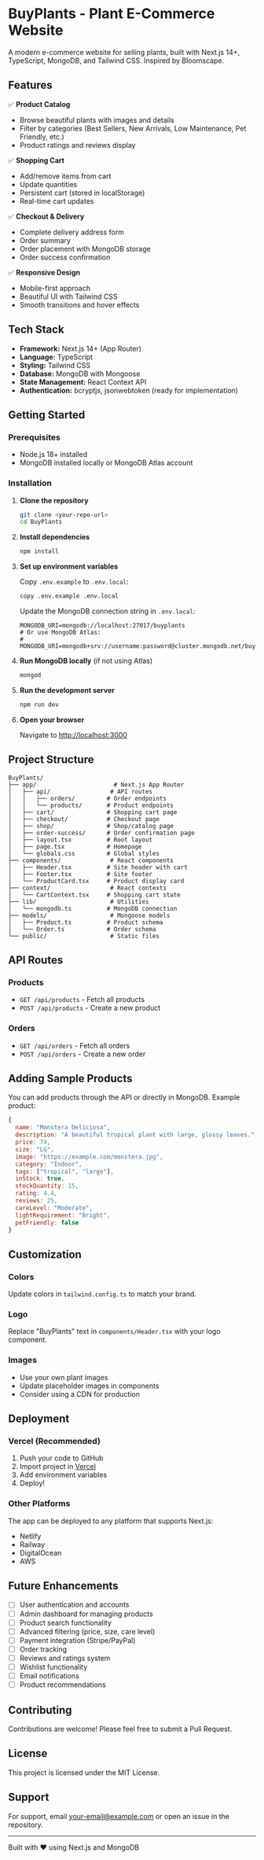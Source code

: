 # BuyPlants - Plant E-Commerce Website

A modern e-commerce website for selling plants, built with Next.js 14+, TypeScript, MongoDB, and Tailwind CSS. Inspired by Bloomscape.

## Features

✅ **Product Catalog**
- Browse beautiful plants with images and details
- Filter by categories (Best Sellers, New Arrivals, Low Maintenance, Pet Friendly, etc.)
- Product ratings and reviews display

✅ **Shopping Cart**
- Add/remove items from cart
- Update quantities
- Persistent cart (stored in localStorage)
- Real-time cart updates

✅ **Checkout & Delivery**
- Complete delivery address form
- Order summary
- Order placement with MongoDB storage
- Order success confirmation

✅ **Responsive Design**
- Mobile-first approach
- Beautiful UI with Tailwind CSS
- Smooth transitions and hover effects

## Tech Stack

- **Framework:** Next.js 14+ (App Router)
- **Language:** TypeScript
- **Styling:** Tailwind CSS
- **Database:** MongoDB with Mongoose
- **State Management:** React Context API
- **Authentication:** bcryptjs, jsonwebtoken (ready for implementation)

## Getting Started

### Prerequisites

- Node.js 18+ installed
- MongoDB installed locally or MongoDB Atlas account

### Installation

1. **Clone the repository**
   ```bash
   git clone <your-repo-url>
   cd BuyPlants
   ```

2. **Install dependencies**
   ```bash
   npm install
   ```

3. **Set up environment variables**
   
   Copy `.env.example` to `.env.local`:
   ```bash
   copy .env.example .env.local
   ```

   Update the MongoDB connection string in `.env.local`:
   ```env
   MONGODB_URI=mongodb://localhost:27017/buyplants
   # Or use MongoDB Atlas:
   # MONGODB_URI=mongodb+srv://username:password@cluster.mongodb.net/buyplants
   ```

4. **Run MongoDB locally** (if not using Atlas)
   ```bash
   mongod
   ```

5. **Run the development server**
   ```bash
   npm run dev
   ```

6. **Open your browser**
   
   Navigate to [http://localhost:3000](http://localhost:3000)

## Project Structure

```
BuyPlants/
├── app/                      # Next.js App Router
│   ├── api/                 # API routes
│   │   ├── orders/         # Order endpoints
│   │   └── products/       # Product endpoints
│   ├── cart/               # Shopping cart page
│   ├── checkout/           # Checkout page
│   ├── shop/               # Shop/catalog page
│   ├── order-success/      # Order confirmation page
│   ├── layout.tsx          # Root layout
│   ├── page.tsx            # Homepage
│   └── globals.css         # Global styles
├── components/              # React components
│   ├── Header.tsx          # Site header with cart
│   ├── Footer.tsx          # Site footer
│   └── ProductCard.tsx     # Product display card
├── context/                 # React contexts
│   └── CartContext.tsx     # Shopping cart state
├── lib/                     # Utilities
│   └── mongodb.ts          # MongoDB connection
├── models/                  # Mongoose models
│   ├── Product.ts          # Product schema
│   └── Order.ts            # Order schema
└── public/                  # Static files
```

## API Routes

### Products
- `GET /api/products` - Fetch all products
- `POST /api/products` - Create a new product

### Orders
- `GET /api/orders` - Fetch all orders
- `POST /api/orders` - Create a new order

## Adding Sample Products

You can add products through the API or directly in MongoDB. Example product:

```javascript
{
  name: "Monstera Deliciosa",
  description: "A beautiful tropical plant with large, glossy leaves.",
  price: 74,
  size: "LG",
  image: "https://example.com/monstera.jpg",
  category: "Indoor",
  tags: ["tropical", "large"],
  inStock: true,
  stockQuantity: 15,
  rating: 4.4,
  reviews: 25,
  careLevel: "Moderate",
  lightRequirement: "Bright",
  petFriendly: false
}
```

## Customization

### Colors
Update colors in `tailwind.config.ts` to match your brand.

### Logo
Replace "BuyPlants" text in `components/Header.tsx` with your logo component.

### Images
- Use your own plant images
- Update placeholder images in components
- Consider using a CDN for production

## Deployment

### Vercel (Recommended)

1. Push your code to GitHub
2. Import project in [Vercel](https://vercel.com)
3. Add environment variables
4. Deploy!

### Other Platforms

The app can be deployed to any platform that supports Next.js:
- Netlify
- Railway
- DigitalOcean
- AWS

## Future Enhancements

- [ ] User authentication and accounts
- [ ] Admin dashboard for managing products
- [ ] Product search functionality
- [ ] Advanced filtering (price, size, care level)
- [ ] Payment integration (Stripe/PayPal)
- [ ] Order tracking
- [ ] Reviews and ratings system
- [ ] Wishlist functionality
- [ ] Email notifications
- [ ] Product recommendations

## Contributing

Contributions are welcome! Please feel free to submit a Pull Request.

## License

This project is licensed under the MIT License.

## Support

For support, email your-email@example.com or open an issue in the repository.

---

Built with ❤️ using Next.js and MongoDB
